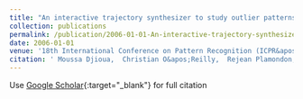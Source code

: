 ```yaml
---
title: "An interactive trajectory synthesizer to study outlier patterns in handwriting recognition and signature verification"
collection: publications
permalink: /publication/2006-01-01-An-interactive-trajectory-synthesizer-to-study-outlier-patterns-in-handwriting-recognition-and-signature-verification
date: 2006-01-01
venue: '18th International Conference on Pattern Recognition (ICPR&apos;06)'
citation: ' Moussa Djioua,  Christian O&apos;Reilly,  Rejean Plamondon, &quot;An interactive trajectory synthesizer to study outlier patterns in handwriting recognition and signature verification.&quot; 18th International Conference on Pattern Recognition (ICPR&amp;apos;06), 2006.'
---
```

Use [Google Scholar](https://scholar.google.com/scholar?q=An+interactive+trajectory+synthesizer+to+study+outlier+patterns+in+handwriting+recognition+and+signature+verification){:target="_blank"} for full citation